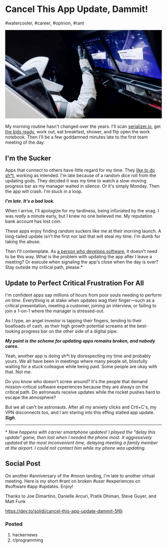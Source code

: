 # Cancel This App Update, Dammit!
#watercooler, #career, #opinion, #rant

![Download an app update during rocket launch](images/54-01.jpeg)

My morning routine hasn't changed over the years. I'll scan [serializer.io](https://serializer.io/), get [the kids ready](https://dev.to/solidi/five-more-minutes-5b7d), work out, eat breakfast, shower, and flip open the work notebook. Then I'll be a few goddamned minutes late to the first team meeting of the day.

## I'm the Sucker
Apps that connect to others have little regard for my time. They [like to do sh*t](https://medium.com/@solidi/apps-doing-sh-t-f5ffa72140db), working as intended. I'm late because of a random dice roll from the updating gods. They decided it was my time to watch a slow-moving progress bar as my manager waited in silence. Or it's simply Monday. Then the app will crash. I'm stuck in a loop.

***I'm late. It's a bad look.***

When I arrive, I'll apologize for my tardiness, being infuriated by the snag. I was *really* a minute early, but I knew no one believed me. My reputation bank account has lost coin.

These apps enjoy finding random suckers like me at their morning launch. A long-tailed update isn't the first nor last that will steal my time. I'm dumb for taking the abuse.

Then I'll contemplate. As [a person who develops software](https://dev.to/solidi/what-is-an-engineering-manager-anyway-4and), it doesn't need to be this way. What is the problem with updating the app after I leave a meeting? Or execute when signaling the app's close when the day is over? Stay outside my critical path, please.*

## Update to Perfect Critical Frustration For All
I'm confident apps sap millions of hours from poor souls needing to perform *on time*. Everything is at stake when updates wag their finger—such as a critical presentation, meeting a customer, joining an interview, or failing to join a 1-on-1 where the manager is stressed-out.

As I type, an angel investor is tapping their fingers, tending to their boatloads of cash, as their high growth potential screams at the best-looking progress bar on the other side of a digital pipe.

***My point is the scheme for updating apps remains broken, and nobody cares.***

Yeah, another app is doing sh*t by disrespecting my time and probably yours. We all have been in meetings where many people sit, blissfully waiting for a stuck colleague while being paid. Some people are okay with that. Not me.

Do you know who doesn't screw around? It's the people that demand mission-critical software experiences because they are always on the critical path. Do astronauts receive updates while the rocket pushes hard to escape the atmosphere?

But we all can't be astronauts. After all my anxiety clicks and Crtl+C's, my VPN disconnects too, and I am staring into this effing stalled app update. ***Sigh***.

 ---

\* *Now happens with carrier smartphone updates! I played the "delay this update" game, then lost when I needed the phone most. It aggressively updated at the most inconvenient time, delaying meeting a family member at the airport. I could not contact him while my phone was updating.*

## Social Post

On another #anniversary of the #moon landing, I'm late to another virtual meeting. Here is my short #rant on broken #user #experiences on #software #app #updates. Enjoy!

Thanks to Joe Dimartino, Danielle Arcuri, Pratik Dhiman, Steve Guyer, and Matt Funk

https://dev.to/solidi/cancel-this-app-update-dammit-5f6j

### Posted

1. hackernews
1. r/programming
